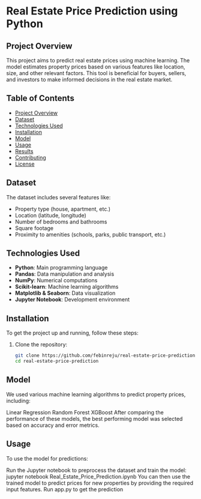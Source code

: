 # Real Estate Price Prediction using Python

## Project Overview
This project aims to predict real estate prices using machine learning. The model estimates property prices based on various features like location, size, and other relevant factors. This tool is beneficial for buyers, sellers, and investors to make informed decisions in the real estate market.

## Table of Contents
- [Project Overview](#project-overview)
- [Dataset](#dataset)
- [Technologies Used](#technologies-used)
- [Installation](#installation)
- [Model](#model)
- [Usage](#usage)
- [Results](#results)
- [Contributing](#contributing)
- [License](#license)

## Dataset
The dataset includes several features like:
- Property type (house, apartment, etc.)
- Location (latitude, longitude)
- Number of bedrooms and bathrooms
- Square footage
- Proximity to amenities (schools, parks, public transport, etc.)

## Technologies Used
- **Python**: Main programming language
- **Pandas**: Data manipulation and analysis
- **NumPy**: Numerical computations
- **Scikit-learn**: Machine learning algorithms
- **Matplotlib & Seaborn**: Data visualization
- **Jupyter Notebook**: Development environment

## Installation
To get the project up and running, follow these steps:

1. Clone the repository:
   ```bash
   git clone https://github.com/febinreju/real-estate-price-prediction.git
   cd real-estate-price-prediction


## Model
We used various machine learning algorithms to predict property prices, including:

Linear Regression
Random Forest
XGBoost
After comparing the performance of these models, the best performing model was selected based on accuracy and error metrics.

## Usage
To use the model for predictions:

Run the Jupyter notebook to preprocess the dataset and train the model:
jupyter notebook Real_Estate_Price_Prediction.ipynb
You can then use the trained model to predict prices for new properties by providing the required input features.
Run app.py to get the prediction

